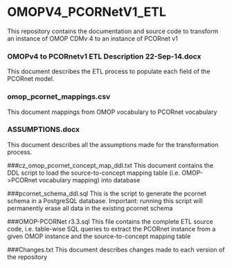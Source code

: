 OMOPV4_PCORNetV1_ETL
====================

This repository contains the documentation and source code to transform an instance of OMOP CDMv 4 to an instance of PCORnet v1

### OMOPv4 to PCORnetv1 ETL Description 22-Sep-14.docx
This document describes the ETL process to populate each field of the PCORnet model. 

### omop_pcornet_mappings.csv
This document mappings from OMOP vocabulary to PCORnet vocabulary 

### ASSUMPTIONS.docx
This document describes all the assumptions made for the transformation process. 

###cz_omop_pcornet_concept_map_ddl.txt
This document contains the DDL script to load the source-to-concept mapping table (i.e. OMOP->PCORnet vocabulary mapping) into database

###pcornet_schema_ddl.sql
This is the script to generate the pcornet schema in a PostgreSQL database. Important: running this script will permanently erase all data in the existing pcornet schema

###OMOP-PCORNet r3.3.sql
This file contains the complete ETL source code, i.e. table-wise SQL queries to extract the PCORnet instance from a given OMOP instance and the source-to-concept mapping table 

###Changes.txt
This document describes changes made to each version of the repository
